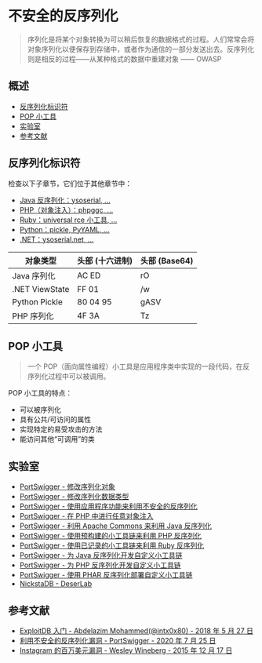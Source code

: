 # 不安全的反序列化

> 序列化是将某个对象转换为可以稍后恢复的数据格式的过程。人们常常会将对象序列化以便保存到存储中，或者作为通信的一部分发送出去。反序列化则是相反的过程——从某种格式的数据中重建对象 —— OWASP

## 概述

* [反序列化标识符](#反序列化标识符)
* [POP 小工具](#pop小工具)
* [实验室](#实验室)
* [参考文献](#参考文献)

## 反序列化标识符

检查以下子章节，它们位于其他章节中：

* [Java 反序列化：ysoserial, ...](Java.md)
* [PHP（对象注入）：phpggc, ...](PHP.md)
* [Ruby：universal rce 小工具, ...](Ruby.md)
* [Python：pickle, PyYAML, ...](Python.md)
* [.NET：ysoserial.net, ...](DotNET.md)

| 对象类型       | 头部 (十六进制) | 头部 (Base64) |
|---------------|----------------|--------------|
| Java 序列化   | AC ED          | rO            |
| .NET ViewState | FF 01          | /w            |
| Python Pickle  | 80 04 95       | gASV          |
| PHP 序列化    | 4F 3A          | Tz            |

## POP 小工具

> 一个 POP（面向属性编程）小工具是应用程序类中实现的一段代码，在反序列化过程中可以被调用。

POP 小工具的特点：

* 可以被序列化
* 具有公共/可访问的属性
* 实现特定的易受攻击的方法
* 能访问其他“可调用”的类

## 实验室

* [PortSwigger - 修改序列化对象](https://portswigger.net/web-security/deserialization/exploiting/lab-deserialization-modifying-serialized-objects)
* [PortSwigger - 修改序列化数据类型](https://portswigger.net/web-security/deserialization/exploiting/lab-deserialization-modifying-serialized-data-types)
* [PortSwigger - 使用应用程序功能来利用不安全的反序列化](https://portswigger.net/web-security/deserialization/exploiting/lab-deserialization-using-application-functionality-to-exploit-insecure-deserialization)
* [PortSwigger - 在 PHP 中进行任意对象注入](https://portswigger.net/web-security/deserialization/exploiting/lab-deserialization-arbitrary-object-injection-in-php)
* [PortSwigger - 利用 Apache Commons 来利用 Java 反序列化](https://portswigger.net/web-security/deserialization/exploiting/lab-deserialization-exploiting-java-deserialization-with-apache-commons)
* [PortSwigger - 使用预构建的小工具链来利用 PHP 反序列化](https://portswigger.net/web-security/deserialization/exploiting/lab-deserialization-exploiting-php-deserialization-with-a-pre-built-gadget-chain)
* [PortSwigger - 使用已记录的小工具链来利用 Ruby 反序列化](https://portswigger.net/web-security/deserialization/exploiting/lab-deserialization-exploiting-ruby-deserialization-using-a-documented-gadget-chain)
* [PortSwigger - 为 Java 反序列化开发自定义小工具链](https://portswigger.net/web-security/deserialization/exploiting/lab-deserialization-developing-a-custom-gadget-chain-for-java-deserialization)
* [PortSwigger - 为 PHP 反序列化开发自定义小工具链](https://portswigger.net/web-security/deserialization/exploiting/lab-deserialization-developing-a-custom-gadget-chain-for-php-deserialization)
* [PortSwigger - 使用 PHAR 反序列化部署自定义小工具链](https://portswigger.net/web-security/deserialization/exploiting/lab-deserialization-using-phar-deserialization-to-deploy-a-custom-gadget-chain)
* [NickstaDB - DeserLab](https://github.com/NickstaDB/DeserLab)

## 参考文献

* [ExploitDB 入门 - Abdelazim Mohammed(@intx0x80) - 2018 年 5 月 27 日](https://www.exploit-db.com/docs/english/44756-deserialization-vulnerability.pdf)
* [利用不安全的反序列化漏洞 - PortSwigger - 2020 年 7 月 25 日](https://portswigger.net/web-security/deserialization/exploiting)
* [Instagram 的百万美元漏洞 - Wesley Wineberg - 2015 年 12 月 17 日](http://www.exfiltrated.com/research-Instagram-RCE.php)